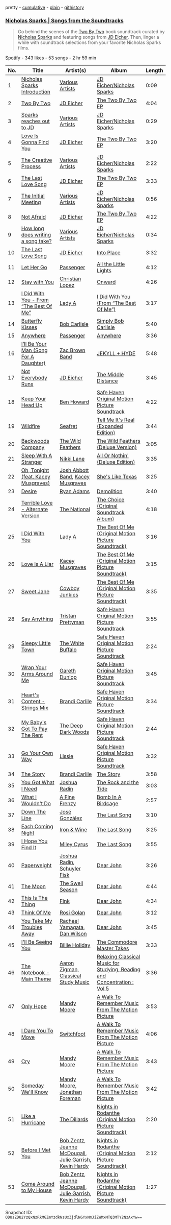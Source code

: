 pretty - [cumulative](/playlists/cumulative/1scnlLVq91NGtsA9sh0hfw.md) - [plain](/playlists/plain/1scnlLVq91NGtsA9sh0hfw) - [githistory](https://github.githistory.xyz/mackorone/spotify-playlist-archive/blob/main/playlists/plain/1scnlLVq91NGtsA9sh0hfw)

### [Nicholas Sparks \| Songs from the Soundtracks](https://open.spotify.com/playlist/1scnlLVq91NGtsA9sh0hfw)

> Go behind the scenes of the <a href="http://www.twobytwomusic.com">Two By Two</a> book soundtrack curated by <a href="spotify:user:nicholassparksofficial">Nicholas Sparks</a> and featuring songs from <a href="spotify:artist:410MPX0LjYx4PFgIJsBbPT">JD Eicher</a>\. Then, linger a while with soundtrack selections from your favorite Nicholas Sparks films.

[Spotify](https://open.spotify.com/user/spotify) - 343 likes - 53 songs - 2 hr 59 min

| No. | Title | Artist(s) | Album | Length |
|---|---|---|---|---|
| 1 | [Nicholas Sparks Introduction](https://open.spotify.com/track/47ugCLTk9gxAjV0gMcuVjv) | [Various Artists](https://open.spotify.com/artist/0LyfQWJT6nXafLPZqxe9Of) | [JD Eicher/Nicholas Sparks](https://open.spotify.com/album/00YgtA9RiirNQN1WXT8DcU) | 0:09 |
| 2 | [Two By Two](https://open.spotify.com/track/0AlpTXa6gsE8RnqKv8sofP) | [JD Eicher](https://open.spotify.com/artist/410MPX0LjYx4PFgIJsBbPT) | [The Two By Two EP](https://open.spotify.com/album/2PZkXq2DSpos86wDeo8Ryt) | 4:04 |
| 3 | [Sparks reaches out to JD](https://open.spotify.com/track/0ovvdxdXgA1liaoO6HqzqH) | [Various Artists](https://open.spotify.com/artist/0LyfQWJT6nXafLPZqxe9Of) | [JD Eicher/Nicholas Sparks](https://open.spotify.com/album/00YgtA9RiirNQN1WXT8DcU) | 0:29 |
| 4 | [Love Is Gonna Find You](https://open.spotify.com/track/60E1rDrHzNuFrXoIcwkDRL) | [JD Eicher](https://open.spotify.com/artist/410MPX0LjYx4PFgIJsBbPT) | [The Two By Two EP](https://open.spotify.com/album/2PZkXq2DSpos86wDeo8Ryt) | 3:20 |
| 5 | [The Creative Process](https://open.spotify.com/track/2DD2pHlM7YhSf63FkjZNjC) | [Various Artists](https://open.spotify.com/artist/0LyfQWJT6nXafLPZqxe9Of) | [JD Eicher/Nicholas Sparks](https://open.spotify.com/album/00YgtA9RiirNQN1WXT8DcU) | 2:22 |
| 6 | [The Last Love Song](https://open.spotify.com/track/00H0OITPdGkJvDERkOb11s) | [JD Eicher](https://open.spotify.com/artist/410MPX0LjYx4PFgIJsBbPT) | [The Two By Two EP](https://open.spotify.com/album/2PZkXq2DSpos86wDeo8Ryt) | 3:33 |
| 7 | [The Initial Meeting](https://open.spotify.com/track/7qQ77NXf54uOmjkGOgXjpY) | [Various Artists](https://open.spotify.com/artist/0LyfQWJT6nXafLPZqxe9Of) | [JD Eicher/Nicholas Sparks](https://open.spotify.com/album/00YgtA9RiirNQN1WXT8DcU) | 0:56 |
| 8 | [Not Afraid](https://open.spotify.com/track/3o6L6Bo8IlYRZQDnChQbiO) | [JD Eicher](https://open.spotify.com/artist/410MPX0LjYx4PFgIJsBbPT) | [The Two By Two EP](https://open.spotify.com/album/2PZkXq2DSpos86wDeo8Ryt) | 4:22 |
| 9 | [How long does writing a song take?](https://open.spotify.com/track/3iynFJXBY7nkstKQ6M30oa) | [Various Artists](https://open.spotify.com/artist/0LyfQWJT6nXafLPZqxe9Of) | [JD Eicher/Nicholas Sparks](https://open.spotify.com/album/00YgtA9RiirNQN1WXT8DcU) | 0:34 |
| 10 | [The Last Love Song](https://open.spotify.com/track/2UYyRfpX1KZzkCenyejmPJ) | [JD Eicher](https://open.spotify.com/artist/410MPX0LjYx4PFgIJsBbPT) | [Into Place](https://open.spotify.com/album/1ynXPciQzmP7S7xHoXFwRk) | 3:32 |
| 11 | [Let Her Go](https://open.spotify.com/track/6GmUVqe73u5YRfUUynZK6I) | [Passenger](https://open.spotify.com/artist/0gadJ2b9A4SKsB1RFkBb66) | [All the Little Lights](https://open.spotify.com/album/2sRnJq6dfXdqhIflBk0ve1) | 4:12 |
| 12 | [Stay with You](https://open.spotify.com/track/6TEzNs4e52oaIX471TIOH7) | [Christian Lopez](https://open.spotify.com/artist/1KiDbdT8AHOwmlA0LwhpQc) | [Onward](https://open.spotify.com/album/5ZkIPjTBqLRk8Ey4QKA8R2) | 4:26 |
| 13 | [I Did With You \- From “The Best Of Me”](https://open.spotify.com/track/6X5qW6WXKAE5rTY774ZZc7) | [Lady A](https://open.spotify.com/artist/32WkQRZEVKSzVAAYqukAEA) | [I Did With You \(From “The Best Of Me”\)](https://open.spotify.com/album/7Ex6qD5R9fdjcK9G06C9ds) | 3:17 |
| 14 | [Butterfly Kisses](https://open.spotify.com/track/1mwCSKK0YRDsgnj2VwyZSU) | [Bob Carlisle](https://open.spotify.com/artist/4PJHDzdFoQcklrWU18QdsU) | [Simply Bob Carlisle](https://open.spotify.com/album/164ZlumFzgmF1ahd7gzyDn) | 5:40 |
| 15 | [Anywhere](https://open.spotify.com/track/1zxZ8lz2mJspMvRrEd9sWT) | [Passenger](https://open.spotify.com/artist/0gadJ2b9A4SKsB1RFkBb66) | [Anywhere](https://open.spotify.com/album/7sQOtKcwp36OEtA14XhoRS) | 3:36 |
| 16 | [I’ll Be Your Man \(Song For A Daughter\)](https://open.spotify.com/track/2lmLsVcc7AadGTL2P7Lzqg) | [Zac Brown Band](https://open.spotify.com/artist/6yJCxee7QumYr820xdIsjo) | [JEKYLL + HYDE](https://open.spotify.com/album/1xy141zMRluP7YaE94IawT) | 5:48 |
| 17 | [Not Everybody Runs](https://open.spotify.com/track/57cm5hZBKtdIh4rBo4IFYb) | [JD Eicher](https://open.spotify.com/artist/410MPX0LjYx4PFgIJsBbPT) | [The Middle Distance](https://open.spotify.com/album/7Bl6xAUsQ7KFgCFimT0X9W) | 3:45 |
| 18 | [Keep Your Head Up](https://open.spotify.com/track/1em9n2iRJN3g4sc1314V2W) | [Ben Howard](https://open.spotify.com/artist/5schNIzWdI9gJ1QRK8SBnc) | [Safe Haven Original Motion Picture Soundtrack](https://open.spotify.com/album/6p7BYuiDnvViobTe62L3bC) | 4:22 |
| 19 | [Wildfire](https://open.spotify.com/track/2Ro9FLIVhPwIQopSr48oJT) | [Seafret](https://open.spotify.com/artist/4Ly0KABsxlx4fNj63zJTrF) | [Tell Me It's Real \(Expanded Edition\)](https://open.spotify.com/album/4m8XN9CKqve1ExYBnNu5kt) | 3:44 |
| 20 | [Backwoods Company](https://open.spotify.com/track/0FYGaO0LCfR3qUfeaZi9Ir) | [The Wild Feathers](https://open.spotify.com/artist/5YENCIQVzziCFdoVWc26Bn) | [The Wild Feathers \(Deluxe Version\)](https://open.spotify.com/album/2CJCzXS33sf7jcDNCNDRUv) | 3:05 |
| 21 | [Sleep With A Stranger](https://open.spotify.com/track/390WJIpo1Nkgr0XR90FaeK) | [Nikki Lane](https://open.spotify.com/artist/2kWeFaiHBskk8oqky3KHcR) | [All Or Nothin' \(Deluxe Edition\)](https://open.spotify.com/album/0MtDML13BxeSu5oeI1VCzQ) | 3:35 |
| 22 | [Oh, Tonight \(feat\. Kacey Musgraves\)](https://open.spotify.com/track/6NreJ5TxBX0TSc0XIobybM) | [Josh Abbott Band](https://open.spotify.com/artist/2EJ5MRZCzpHSSNNEpTx9Kb), [Kacey Musgraves](https://open.spotify.com/artist/70kkdajctXSbqSMJbQO424) | [She's Like Texas](https://open.spotify.com/album/5qoqg5kafreV6qwCwUVSVl) | 3:25 |
| 23 | [Desire](https://open.spotify.com/track/2cSReP67LziR3PeYQ8Ehm2) | [Ryan Adams](https://open.spotify.com/artist/2qc41rNTtdLK0tV3mJn2Pm) | [Demolition](https://open.spotify.com/album/748GLnbrpsibJyQ5HvxV8q) | 3:40 |
| 24 | [Terrible Love \- Alternate Version](https://open.spotify.com/track/4WnrISPc8D8R9bFzb8jO7k) | [The National](https://open.spotify.com/artist/2cCUtGK9sDU2EoElnk0GNB) | [The Choice \(Original Soundtrack Album\)](https://open.spotify.com/album/32RhSvK7ERKo16s4kHWJHQ) | 4:18 |
| 25 | [I Did With You](https://open.spotify.com/track/5QxxDIviHoTJ9qHpaf0wMM) | [Lady A](https://open.spotify.com/artist/32WkQRZEVKSzVAAYqukAEA) | [The Best Of Me \(Original Motion Picture Soundtrack\)](https://open.spotify.com/album/7HeQDO9ZFTTGxklzkRRdT2) | 3:16 |
| 26 | [Love Is A Liar](https://open.spotify.com/track/2NCG3KG69f0yyeT59hZzvw) | [Kacey Musgraves](https://open.spotify.com/artist/70kkdajctXSbqSMJbQO424) | [The Best Of Me \(Original Motion Picture Soundtrack\)](https://open.spotify.com/album/7HeQDO9ZFTTGxklzkRRdT2) | 3:15 |
| 27 | [Sweet Jane](https://open.spotify.com/track/0afIwKfHwq2kF099SpjWi4) | [Cowboy Junkies](https://open.spotify.com/artist/3CYSRCHfilgR8DSbkCMp5j) | [The Best Of Me \(Original Motion Picture Soundtrack\)](https://open.spotify.com/album/7HeQDO9ZFTTGxklzkRRdT2) | 3:35 |
| 28 | [Say Anything](https://open.spotify.com/track/5OWKleRAnPdSRi7SudnD70) | [Tristan Prettyman](https://open.spotify.com/artist/49RRjdOtssOA73G9NnVeUM) | [Safe Haven Original Motion Picture Soundtrack](https://open.spotify.com/album/6p7BYuiDnvViobTe62L3bC) | 3:55 |
| 29 | [Sleepy Little Town](https://open.spotify.com/track/4DJCyFrDJdEskjdaLovNYQ) | [The White Buffalo](https://open.spotify.com/artist/3ohcHMuUq1717s8AH17hfT) | [Safe Haven Original Motion Picture Soundtrack](https://open.spotify.com/album/6p7BYuiDnvViobTe62L3bC) | 2:24 |
| 30 | [Wrap Your Arms Around Me](https://open.spotify.com/track/1lrpikywi5IruQK3R7vSwj) | [Gareth Dunlop](https://open.spotify.com/artist/20wLNsNYfXIbH8QPdqS4dz) | [Safe Haven Original Motion Picture Soundtrack](https://open.spotify.com/album/6p7BYuiDnvViobTe62L3bC) | 3:45 |
| 31 | [Heart's Content \- Strings Mix](https://open.spotify.com/track/0h7zQbN5rJ8lrh24EBjYmj) | [Brandi Carlile](https://open.spotify.com/artist/2sG4zTOLvjKG1PSoOyf5Ej) | [Safe Haven Original Motion Picture Soundtrack](https://open.spotify.com/album/6p7BYuiDnvViobTe62L3bC) | 3:34 |
| 32 | [My Baby's Got To Pay The Rent](https://open.spotify.com/track/6VYECMPotcddbiAeY5EtxH) | [The Deep Dark Woods](https://open.spotify.com/artist/4ug92W02N1YsgX0t5wuXSl) | [Safe Haven Original Motion Picture Soundtrack](https://open.spotify.com/album/6p7BYuiDnvViobTe62L3bC) | 2:44 |
| 33 | [Go Your Own Way](https://open.spotify.com/track/7pUuYU19d0lep9WxNA9P9s) | [Lissie](https://open.spotify.com/artist/3j4FHbC5zwmYGJ7r0ZgaMt) | [Safe Haven Original Motion Picture Soundtrack](https://open.spotify.com/album/6p7BYuiDnvViobTe62L3bC) | 3:32 |
| 34 | [The Story](https://open.spotify.com/track/0EKBV6GybPtALXUgWqWrym) | [Brandi Carlile](https://open.spotify.com/artist/2sG4zTOLvjKG1PSoOyf5Ej) | [The Story](https://open.spotify.com/album/23XH8Ej694esQAb3IYu00h) | 3:58 |
| 35 | [You Got What I Need](https://open.spotify.com/track/2kvZ0brPyPNiczgVvevVrq) | [Joshua Radin](https://open.spotify.com/artist/7omzannyG2lfDqP5xyZo34) | [The Rock and the Tide](https://open.spotify.com/album/5rwSovy0OwgU8ahxN5gwjM) | 3:03 |
| 36 | [What I Wouldn't Do](https://open.spotify.com/track/54qVDnyXbaYeXSjF8cxFLs) | [A Fine Frenzy](https://open.spotify.com/artist/5dTYaRzOn4rXGBLH052EeQ) | [Bomb In A Birdcage](https://open.spotify.com/album/07IV5RxLvAUeZbcPm4zOzn) | 2:57 |
| 37 | [Down The Line](https://open.spotify.com/track/4an3xh5lEsvvMbt1c8k0hi) | [José González](https://open.spotify.com/artist/6xrCU6zdcSTsG2hLrojpmI) | [The Last Song](https://open.spotify.com/album/4LxtqUEjjoA3LvGEnyc7JN) | 3:10 |
| 38 | [Each Coming Night](https://open.spotify.com/track/7Asx7oja1mCSek4Vo3CyVZ) | [Iron & Wine](https://open.spotify.com/artist/4M5nCE77Qaxayuhp3fVn4V) | [The Last Song](https://open.spotify.com/album/4LxtqUEjjoA3LvGEnyc7JN) | 3:25 |
| 39 | [I Hope You Find It](https://open.spotify.com/track/0xtatwcsyhPEiDXM1wYcg3) | [Miley Cyrus](https://open.spotify.com/artist/5YGY8feqx7naU7z4HrwZM6) | [The Last Song](https://open.spotify.com/album/4LxtqUEjjoA3LvGEnyc7JN) | 3:55 |
| 40 | [Paperweight](https://open.spotify.com/track/4JwDpwy5QeYNGkQalyKeee) | [Joshua Radin](https://open.spotify.com/artist/7omzannyG2lfDqP5xyZo34), [Schuyler Fisk](https://open.spotify.com/artist/7ubT2ee6sI6kBijDMuAOxV) | [Dear John](https://open.spotify.com/album/1VHwZkuhZXlsOZsvCjoEB3) | 3:26 |
| 41 | [The Moon](https://open.spotify.com/track/7aoGQIRZZUlO5oivx4iDC1) | [The Swell Season](https://open.spotify.com/artist/2buJppisWV2GWWBWgkK074) | [Dear John](https://open.spotify.com/album/1VHwZkuhZXlsOZsvCjoEB3) | 4:44 |
| 42 | [This Is The Thing](https://open.spotify.com/track/2KfFebhcQlYGY1flxuq0Ru) | [Fink](https://open.spotify.com/artist/2t9yJDJIEtvPmr2iRIdqBf) | [Dear John](https://open.spotify.com/album/1VHwZkuhZXlsOZsvCjoEB3) | 4:34 |
| 43 | [Think Of Me](https://open.spotify.com/track/2WU5Vmqr7W4HpWB4rIN6LT) | [Rosi Golan](https://open.spotify.com/artist/1eggYygEtBl6TJv5CtkYn7) | [Dear John](https://open.spotify.com/album/1VHwZkuhZXlsOZsvCjoEB3) | 3:12 |
| 44 | [You Take My Troubles Away](https://open.spotify.com/track/0rcjkLx4X0sOB4uXfYEa9Y) | [Rachael Yamagata](https://open.spotify.com/artist/7w0qj2HiAPIeUcoPogvOZ6), [Dan Wilson](https://open.spotify.com/artist/045EiHd7X7cCjlamF0LV2M) | [Dear John](https://open.spotify.com/album/1VHwZkuhZXlsOZsvCjoEB3) | 3:45 |
| 45 | [I'll Be Seeing You](https://open.spotify.com/track/1DaFA54AzvrXdf8FMeaBM7) | [Billie Holiday](https://open.spotify.com/artist/1YzCsTRb22dQkh9lghPIrp) | [The Commodore Master Takes](https://open.spotify.com/album/2yly1g7TZkKTT4xeZYPs05) | 3:33 |
| 46 | [The Notebook \- Main Theme](https://open.spotify.com/track/27rsIfSRXhhyPvCUhEh9wQ) | [Aaron Zigman](https://open.spotify.com/artist/74M3iphMpn1MA2YUe2Iigb), [Classical Study Music](https://open.spotify.com/artist/0Gw30FmjnPfqEh75ACEjyh) | [Relaxing Classical Music for Studying, Reading and Concentration : Vol 5](https://open.spotify.com/album/6HMpMpJIQGssnVuqRke5J8) | 3:36 |
| 47 | [Only Hope](https://open.spotify.com/track/3XpgLBx3TGuDIFV5gUaR0w) | [Mandy Moore](https://open.spotify.com/artist/2LJxr7Pt3JnP60eLxwbDOu) | [A Walk To Remember Music From The Motion Picture](https://open.spotify.com/album/0hdH7DpYGnTWmwV2UhYbKa) | 3:53 |
| 48 | [I Dare You To Move](https://open.spotify.com/track/0BNmwgF60iy0SfxgkDJvPW) | [Switchfoot](https://open.spotify.com/artist/6S58b0fr8TkWrEHOH4tRVu) | [A Walk To Remember Music From The Motion Picture](https://open.spotify.com/album/0hdH7DpYGnTWmwV2UhYbKa) | 4:06 |
| 49 | [Cry](https://open.spotify.com/track/1L3HwcCbgJ6lJEX11uibIJ) | [Mandy Moore](https://open.spotify.com/artist/2LJxr7Pt3JnP60eLxwbDOu) | [A Walk To Remember Music From The Motion Picture](https://open.spotify.com/album/0hdH7DpYGnTWmwV2UhYbKa) | 3:43 |
| 50 | [Someday We'll Know](https://open.spotify.com/track/7rnVqrry9xf1BbQiJXCJU6) | [Mandy Moore](https://open.spotify.com/artist/2LJxr7Pt3JnP60eLxwbDOu), [Jonathan Foreman](https://open.spotify.com/artist/6BLJql6geiZkdKrM4xnTWa) | [A Walk To Remember Music From The Motion Picture](https://open.spotify.com/album/0hdH7DpYGnTWmwV2UhYbKa) | 3:42 |
| 51 | [Like a Hurricane](https://open.spotify.com/track/3GINlsdzot7SSshe9q8St1) | [The Dillards](https://open.spotify.com/artist/3WAkTbMThUvVRq5keECFtS) | [Nights in Rodanthe \(Original Motion Picture Soundtrack\)](https://open.spotify.com/album/3wS3606tX9rI8GfE5Ztrig) | 2:20 |
| 52 | [Before I Met You](https://open.spotify.com/track/6YVVjHlhwIOFHyDPkxZe5g) | [Bob Zentz](https://open.spotify.com/artist/0h5ym9DrDc0kZN1ZI0u7fE), [Jeanne McDougall](https://open.spotify.com/artist/3iF365rKn6OYreZL7CO0nR), [Julie Garrish](https://open.spotify.com/artist/1ALiwF9ksfTzxb5qs4PabA), [Kevin Hardy](https://open.spotify.com/artist/55UKZDPYQSPq05fohIP7gP) | [Nights in Rodanthe \(Original Motion Picture Soundtrack\)](https://open.spotify.com/album/3wS3606tX9rI8GfE5Ztrig) | 2:12 |
| 53 | [Come Around to My House](https://open.spotify.com/track/2R5AhUKmRL4oimf7HWEdbu) | [Bob Zentz](https://open.spotify.com/artist/0h5ym9DrDc0kZN1ZI0u7fE), [Jeanne McDougall](https://open.spotify.com/artist/3iF365rKn6OYreZL7CO0nR), [Julie Garrish](https://open.spotify.com/artist/1ALiwF9ksfTzxb5qs4PabA), [Kevin Hardy](https://open.spotify.com/artist/55UKZDPYQSPq05fohIP7gP) | [Nights in Rodanthe \(Original Motion Picture Soundtrack\)](https://open.spotify.com/album/3wS3606tX9rI8GfE5Ztrig) | 1:27 |

Snapshot ID: `ODUsZDU2YzQxNzRkMGZmYzdkNzUxZjdlNGYxNmJiZWMxMTQ3MTY2NzAxYw==`